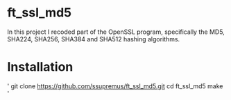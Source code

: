 # ft_ssl_md5
In this project I recoded part of the OpenSSL program, specifically the MD5, SHA224, SHA256, SHA384 and SHA512 hashing algorithms.

# Installation
'
git clone https://github.com/ssupremus/ft_ssl_md5.git
cd ft_ssl_md5
make
'
